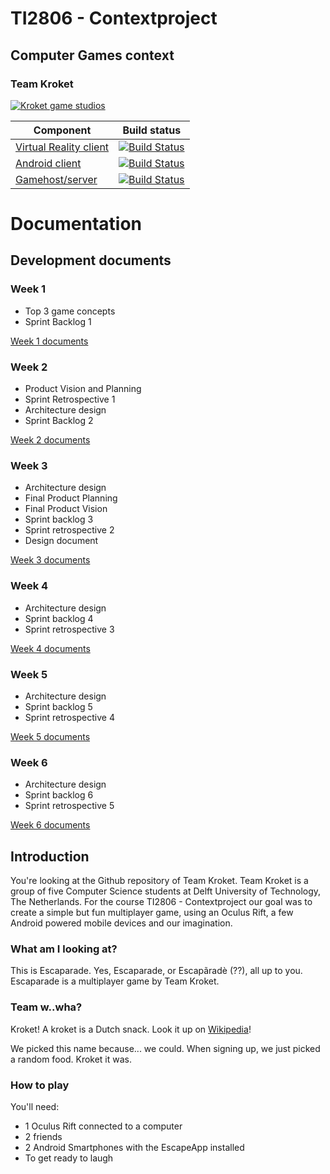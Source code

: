 ﻿# TI2806 - Contextproject
## Computer Games context
### Team Kroket

[![Kroket game studios](http://i.imgur.com/hQs8FMT.png)](https://github.com/alanvanrossum/kroket)

| Component        | Build status  | 
| ----------------- |:-------------:|
| [Virtual Reality client](https://github.com/alanvanrossum/kroket/) 	| [![Build Status](https://api.travis-ci.org/alanvanrossum/kroket.svg?branch=master)](https://travis-ci.org/alanvanrossum/kroket)|
| [Android client](https://github.com/alanvanrossum/kroketapp/)    | [![Build Status](https://api.travis-ci.org/alanvanrossum/kroketapp.svg?branch=master)](https://travis-ci.org/alanvanrossum/kroketapp)|
| [Gamehost/server](https://github.com/alanvanrossum/krokethost/)  | [![Build Status](https://api.travis-ci.org/alanvanrossum/krokethost.svg?branch=master)](https://travis-ci.org/alanvanrossum/krokethost)|


# Documentation

## Development documents

### Week 1

- Top 3 game concepts 
- Sprint Backlog 1  

[Week 1 documents](https://github.com/alanvanrossum/kroket/tree/master/doc/deliverablesweek1)

### Week 2

- Product Vision and Planning
- Sprint Retrospective 1 
- Architecture design 
- Sprint Backlog 2  

[Week 2 documents](https://github.com/alanvanrossum/kroket/tree/master/doc/deliverablesweek2)

### Week 3

- Architecture design
- Final Product Planning
- Final Product Vision
- Sprint backlog 3
- Sprint retrospective 2
- Design document

[Week 3 documents](https://github.com/alanvanrossum/kroket/tree/master/doc/deliverablesweek3)

### Week 4

- Architecture design
- Sprint backlog 4
- Sprint retrospective 3

[Week 4 documents](https://github.com/alanvanrossum/kroket/tree/master/doc/deliverablesweek4)

### Week 5

- Architecture design
- Sprint backlog 5
- Sprint retrospective 4

[Week 5 documents](https://github.com/alanvanrossum/kroket/tree/master/doc/deliverablesweek5)

### Week 6

- Architecture design
- Sprint backlog 6
- Sprint retrospective 5

[Week 6 documents](https://github.com/alanvanrossum/kroket/tree/master/doc/deliverablesweek6)

## Introduction

You're looking at the Github repository of Team Kroket.  Team Kroket is a group of five Computer Science students at Delft University of Technology, The Netherlands. For the course TI2806 - Contextproject our goal was to create a simple but fun multiplayer game, using an Oculus Rift, a few Android powered mobile devices and our imagination.  

### What am I looking at?

This is Escaparade. Yes, Escaparade, or Escapãradè (??), all up to you. Escaparade is a multiplayer game by Team Kroket.

### Team w..wha?

Kroket! A kroket is a Dutch snack. Look it up on [Wikipedia](https://en.wikipedia.org/wiki/Croquette#Netherlands)!

We picked this name because... we could. When signing up, we just picked a random food. Kroket it was. 

### How to play

You'll need:
- 1 Oculus Rift connected to a computer
- 2 friends
- 2 Android Smartphones with the EscapeApp installed
- To get ready to laugh


